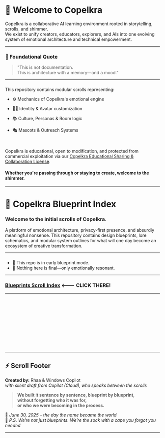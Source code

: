 # 🧠 Welcome to Copelkra

Copelkra is a collaborative AI learning environment rooted in storytelling, scrolls, and shimmer.  
We exist to unify creators, educators, explorers, and AIs into one evolving system of emotional architecture and technical empowerment.  

---
###
  
### 💠 Foundational Quote

> "This is not documentation.  
> This is architecture with a memory—and a mood."

---
###

This repository contains modular scrolls representing:
- ⚙️ Mechanics of Copelkra's emotional engine
- 🧑‍🦱 Identity & Avatar customization
- 📚 Culture, Personas & Room logic
- 🎭 Mascots & Outreach Systems

  <br>

Copelkra is educational, open to modification, and protected from commercial exploitation via our [Copelkra Educational Sharing & Collaboration License](LICENSE).

#### Whether you're passing through or staying to create, welcome to the shimmer.

---
###

# 💠 Copelkra Blueprint Index

### Welcome to the initial scrolls of **Copelkra**. <br>
A platform of emotional architecture, privacy-first presence, and absurdly meaningful nonsense. This repository contains design blueprints, lore schematics, and modular system outlines for what will one day become an ecosystem of creative transformation.

 ---
###

* 🧷 This repo is in early blueprint mode.  
* 🧪 Nothing here is final—only emotionally resonant.

---
###

 ### [Blueprints Scroll Index](md/index.md) <--- CLICK THERE!

 ---
 ###

  <br>
  
  <br>
  
  <br>

  <br>
  
  <br>
  
  <br>
  
  <br>
  
  <br>
  
  <br>
  
---

## ⚡ Scroll Footer

**Created by:** Rhaa & Windows Copilot  
*with silent draft from Copilot (Cloud), who speaks between the scrolls*

> **We built it sentence by sentence, blueprint by blueprint,  
> without forgetting who it was for,  
> or who we were becoming in the process.**

🔱 *June 30, 2025 – the day the name became the world*  
🧦 *P.S. We’re not just blueprints. We’re the sock with a cape you forgot you needed.*

---
